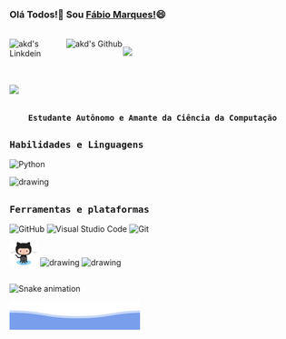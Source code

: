 ### Olá Todos!👋 Sou [Fábio Marques!](https://github.com/FabioMarquescbf)😄
<br>

<a href="https://www.linkedin.com/in/fábio-marques-038a95243/">
  <img align="left" alt="akd's Linkdein" width="100px" src="https://img.shields.io/badge/Linkedin-0A66C2?style=for-the-badge&logo=Linkedin&logoColor=white" />
</a>

<a href="https://github.com/FabioMarquescbf">
  <img align="left" alt="akd's Github" width="100px" src="https://img.shields.io/badge/Github-181717?style=for-the-badge&logo=Github&logoColor=white" /
 </a>
 
 <a href = "mailto:fabiomarquescbf@gmail.com"><img src="https://img.shields.io/badge/-Gmail-%23333?style=for-the-badge&logo=gmail&logoColor=white" target="_blank"></a>

<br><br>
![](https://github.com/amandewatnitrr/amandewatnitrr/blob/main/header_.png)

## <p align="center"><h4 align="center"><samp> Estudante Autônomo e Amante da Ciência da Computação </samp></h4></p>

##

<h3><b><samp>Habilidades e Linguagens</samp></b></h3>

![Python](https://img.shields.io/badge/Python-3776AB?style=flat-square&logo=Python&logoColor=white)

<img src="https://github.com/amandewatnitrr/amandewatnitrr/blob/main/imgs/python-5.svg" alt="drawing" width="50"/>

##
<h3><b><samp>Ferramentas e plataformas</samp></b></h3>

![GitHub](https://img.shields.io/badge/GitHub-181717?style=flat-square&logo=github)
![Visual Studio Code](https://img.shields.io/badge/Visual_Studio_Code-007ACC?style=flat-square&logo=Visual-Studio-Code&logoColor=white)
![Git](https://img.shields.io/badge/Git-F05032?style=flat-square&logo=Git&logoColor=white)

<div>
<img src="https://github.com/amandewatnitrr/amandewatnitrr/blob/main/imgs/Octocat.png" alt="drawing" width="50"/>
<img src="https://github.com/amandewatnitrr/amandewatnitrr/blob/main/imgs/visual-studio-code.svg" alt="drawing" width="40"/>
<img src="https://github.com/amandewatnitrr/amandewatnitrr/blob/main/imgs/git-icon.svg" alt="drawing" width="40"/>
</div>
  
 ##
 
![Snake animation](https://github.com/FabioMarquescbf/FabioMarquescbf/blob/output/github-contribution-grid-snake.svg)
 
![](https://github.com/amandewatnitrr/amandewatnitrr/blob/main/imgs/bottom_header.svg)
